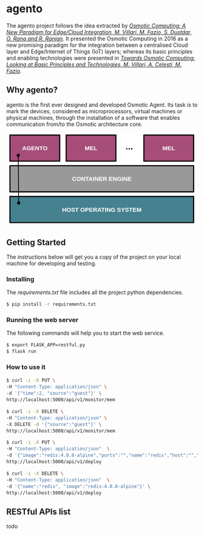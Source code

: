 # agento

The agento project follows the idea extracted by [*Osmotic Computing: A New Paradigm for Edge/Cloud Integration, M. Villari, M. Fazio, S. Dustdar, O. Rana and R. Ranjan*](http://ieeexplore.ieee.org/document/7802525/). It presented the Osmotic Computing in 2016 as a new promising paradigm for the integration between a centralised Cloud layer and Edge/Internet of Things (IoT) layers; whereas its basic principles and enabling technologies were presented in [*Towards Osmotic Computing: Looking at Basic Principles and Technologies, M. Villari, A. Celesti, M. Fazio*](https://link.springer.com/chapter/10.1007/978-3-319-61566-0_86).

## Why agento?
agento is the first ever designed and developed Osmotic Agent. Its task is to mark the devices, considered as microprocessors, virtual machines or physical machines, through the installation of a software that enables communication from/to the Osmotic architecture core.

![alt text](https://github.com/lcarnevale/agento/blob/master/doc/figure/agento1.png?raw=true)


## Getting Started
The instructions below will get you a copy of the project on your local machine for developing and testing.

### Installing
The *requirements.txt* file includes all the project python dependencies.
```bash
$ pip install -r requirements.txt
```

### Running the web server
The following commands will help you to start the web service.

```bash
$ export FLASK_APP=restful.py
$ flask run
```

### How to use it
```bash
$ curl -i -X PUT \
-H "Content-Type: application/json" \
-d '{"time":2, "source":"guest"}' \
http://localhost:5000/api/v1/monitor/mem
```

```bash
$ curl -i -X DELETE \
-H "Content-Type: application/json" \
-X DELETE -d '{"source":"guest"}' \
http://localhost:5000/api/v1/monitor/mem
```

```bash
$ curl -i -X PUT \
-H "Content-Type: application/json"  \
-d '{"image":"redis:4.0.8-alpine","ports":"","name":"redis","host":"","volumes":"","privileged":"","command":""}' \
http://localhost:5000/api/v1/deploy
```

```bash
$ curl -i -X DELETE \
-H "Content-Type: application/json"  \
-d '{"name":"redis", "image":"redis:4.0.8-alpine"}' \
http://localhost:5000/api/v1/deploy
```

## RESTful APIs list
todo